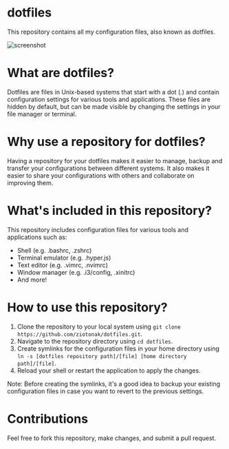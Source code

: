 # dotfiles
This repository contains all my configuration files, also known as dotfiles.

![screenshot](https://user-images.githubusercontent.com/119128146/209169687-9c094c84-cf0e-4ae8-a2c0-a38bf554356c.png)

# What are dotfiles?
Dotfiles are files in Unix-based systems that start with a dot (.) and contain configuration settings for various tools and applications. These files are hidden by default, but can be made visible by changing the settings in your file manager or terminal.

# Why use a repository for dotfiles?
Having a repository for your dotfiles makes it easier to manage, backup and transfer your configurations between different systems. It also makes it easier to share your configurations with others and collaborate on improving them.

# What's included in this repository?
This repository includes configuration files for various tools and applications such as:
- Shell (e.g. .bashrc, .zshrc)
- Terminal emulator (e.g. .hyper.js)
- Text editor (e.g. .vimrc, .nvimrc)
- Window manager (e.g. .i3/config, .xinitrc)
- And more!

# How to use this repository?
1. Clone the repository to your local system using `git clone https://github.com/ziotonak/dotfiles.git`.
2. Navigate to the repository directory using `cd dotfiles`.
3. Create symlinks for the configuration files in your home directory using `ln -s [dotfiles repository path]/[file] [home directory path]/[file]`.
4. Reload your shell or restart the application to apply the changes.

Note: Before creating the symlinks, it's a good idea to backup your existing configuration files in case you want to revert to the previous settings.

# Contributions
Feel free to fork this repository, make changes, and submit a pull request.
